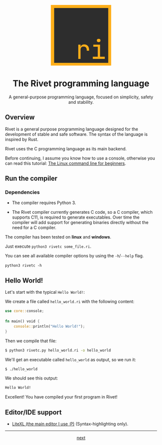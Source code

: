 <div align="center">

<img src="assets/logo.png" alt="Rivet logo" width="200" height="200"/>

# The Rivet programming language

A general-purpose programming language, focused on simplicity, safety and stability.

</div>

## Overview

Rivet is a general purpose programming language designed for the development
of stable and safe software. The syntax of the language is inspired by Rust.

Rivet uses the C programming language as its main backend.

Before continuing, I assume you know how to use a console, otherwise you can
read this tutorial:
[The Linux command line for beginners](https://ubuntu.com/tutorials/command-line-for-beginners#1-overview).

## Run the compiler

### Dependencies

* The compiler requires Python 3.

* The Rivet compiler currently generates C code, so a C compiler, which supports C11,
    is required to generate executables. Over time the compiler will add support for
    generating binaries directly without the need for a C compiler.

The compiler has been tested on **linux** and **windows**.

Just execute `python3 rivetc some_file.ri`.

You can see all available compiler options by using the `-h`/`--help` flag.

`python3 rivetc -h`

## Hello World!

Let's start with the typical `Hello World!`:

We create a file called `hello_world.ri` with the following content:
```rs
use core::console;

fn main() void {
    console::println("Hello World!");
}
```

Then we compile that file:
```bash
$ python3 rivetc.py hello_world.ri -o hello_world
```

We'll get an executable called `hello_world` as output, so we run it:
```bash
$ ./hello_world
```

We should see this output:
```bash
Hello World!
```

Excellent! You have compiled your first program in Rivet!

## Editor/IDE support

* [LiteXL (the main editor I use :P)](https://github.com/lite-xl/lite-xl-plugins/blob/master/plugins/language_rivet.lua)
(Syntax-highlighting only).

* * *

<div align="center">

[next](01_code_structure.md)

</div>
